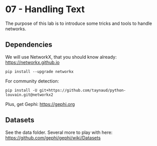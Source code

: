 # 07 - Handling Text

The purpose of this lab is to introduce some tricks and tools to handle networks.

## Dependencies
We will use NetworkX, that you should know already: https://networkx.github.io
```
pip install --upgrade networkx
```

For community detection:
```
pip install -U git+https://github.com/taynaud/python-louvain.git@networkx2
```

Plus, get Gephi: https://gephi.org

## Datasets
See the data folder.
Several more to play with here: https://github.com/gephi/gephi/wiki/Datasets